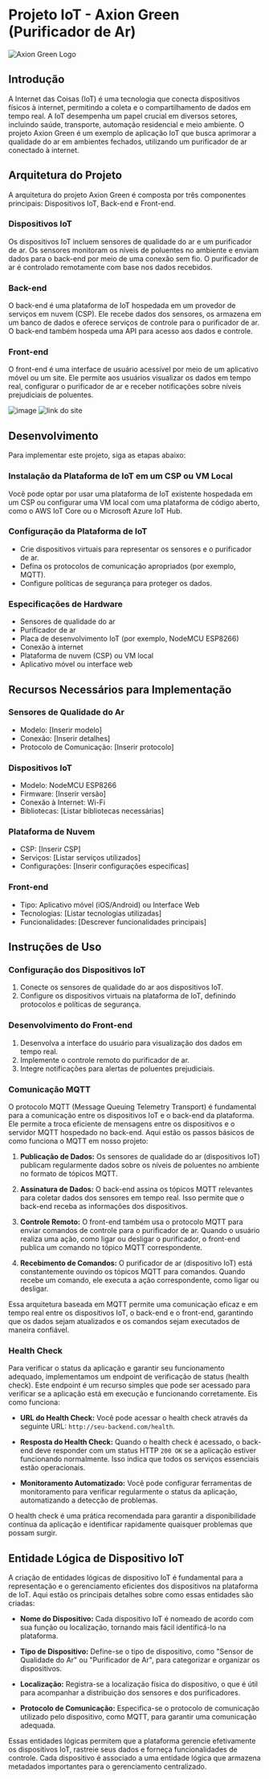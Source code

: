 # Projeto IoT - Axion Green (Purificador de Ar)

![Axion Green Logo](https://github.com/Axion-Green.png)

## Introdução

A Internet das Coisas (IoT) é uma tecnologia que conecta dispositivos físicos à internet, permitindo a coleta e o compartilhamento de dados em tempo real. A IoT desempenha um papel crucial em diversos setores, incluindo saúde, transporte, automação residencial e meio ambiente. O projeto Axion Green é um exemplo de aplicação IoT que busca aprimorar a qualidade do ar em ambientes fechados, utilizando um purificador de ar conectado à internet.

## Arquitetura do Projeto

A arquitetura do projeto Axion Green é composta por três componentes principais: Dispositivos IoT, Back-end e Front-end.

### Dispositivos IoT

Os dispositivos IoT incluem sensores de qualidade do ar e um purificador de ar. Os sensores monitoram os níveis de poluentes no ambiente e enviam dados para o back-end por meio de uma conexão sem fio. O purificador de ar é controlado remotamente com base nos dados recebidos.

### Back-end

O back-end é uma plataforma de IoT hospedada em um provedor de serviços em nuvem (CSP). Ele recebe dados dos sensores, os armazena em um banco de dados e oferece serviços de controle para o purificador de ar. O back-end também hospeda uma API para acesso aos dados e controle.

### Front-end

O front-end é uma interface de usuário acessível por meio de um aplicativo móvel ou um site. Ele permite aos usuários visualizar os dados em tempo real, configurar o purificador de ar e receber notificações sobre níveis prejudiciais de poluentes.

![image](https://github.com/Axion-Green/Instrucoes-MQTT/assets/126187491/3a842217-07da-48ab-91bc-4a4b17833b0b)
![link do site](https://react-site-commit.vercel.app/)
## Desenvolvimento

Para implementar este projeto, siga as etapas abaixo:

### Instalação da Plataforma de IoT em um CSP ou VM Local

Você pode optar por usar uma plataforma de IoT existente hospedada em um CSP ou configurar uma VM local com uma plataforma de código aberto, como o AWS IoT Core ou o Microsoft Azure IoT Hub.

### Configuração da Plataforma de IoT

- Crie dispositivos virtuais para representar os sensores e o purificador de ar.
- Defina os protocolos de comunicação apropriados (por exemplo, MQTT).
- Configure políticas de segurança para proteger os dados.

### Especificações de Hardware

- Sensores de qualidade do ar
- Purificador de ar
- Placa de desenvolvimento IoT (por exemplo, NodeMCU ESP8266)
- Conexão à internet
- Plataforma de nuvem (CSP) ou VM local
- Aplicativo móvel ou interface web

## Recursos Necessários para Implementação

### Sensores de Qualidade do Ar

- Modelo: [Inserir modelo]
- Conexão: [Inserir detalhes]
- Protocolo de Comunicação: [Inserir protocolo]

### Dispositivos IoT

- Modelo: NodeMCU ESP8266
- Firmware: [Inserir versão]
- Conexão à Internet: Wi-Fi
- Bibliotecas: [Listar bibliotecas necessárias]

### Plataforma de Nuvem

- CSP: [Inserir CSP]
- Serviços: [Listar serviços utilizados]
- Configurações: [Inserir configurações específicas]

### Front-end

- Tipo: Aplicativo móvel (iOS/Android) ou Interface Web
- Tecnologias: [Listar tecnologias utilizadas]
- Funcionalidades: [Descrever funcionalidades principais]

## Instruções de Uso

### Configuração dos Dispositivos IoT

1. Conecte os sensores de qualidade do ar aos dispositivos IoT.
2. Configure os dispositivos virtuais na plataforma de IoT, definindo protocolos e políticas de segurança.

### Desenvolvimento do Front-end

1. Desenvolva a interface do usuário para visualização dos dados em tempo real.
2. Implemente o controle remoto do purificador de ar.
3. Integre notificações para alertas de poluentes prejudiciais.

### Comunicação MQTT

O protocolo MQTT (Message Queuing Telemetry Transport) é fundamental para a comunicação entre os dispositivos IoT e o back-end da plataforma. Ele permite a troca eficiente de mensagens entre os dispositivos e o servidor MQTT hospedado no back-end. Aqui estão os passos básicos de como funciona o MQTT em nosso projeto:

1. **Publicação de Dados:** Os sensores de qualidade do ar (dispositivos IoT) publicam regularmente dados sobre os níveis de poluentes no ambiente no formato de tópicos MQTT.

2. **Assinatura de Dados:** O back-end assina os tópicos MQTT relevantes para coletar dados dos sensores em tempo real. Isso permite que o back-end receba as informações dos dispositivos.

3. **Controle Remoto:** O front-end também usa o protocolo MQTT para enviar comandos de controle para o purificador de ar. Quando o usuário realiza uma ação, como ligar ou desligar o purificador, o front-end publica um comando no tópico MQTT correspondente.

4. **Recebimento de Comandos:** O purificador de ar (dispositivo IoT) está constantemente ouvindo os tópicos MQTT para comandos. Quando recebe um comando, ele executa a ação correspondente, como ligar ou desligar.

Essa arquitetura baseada em MQTT permite uma comunicação eficaz e em tempo real entre os dispositivos IoT, o back-end e o front-end, garantindo que os dados sejam atualizados e os comandos sejam executados de maneira confiável.

### Health Check

Para verificar o status da aplicação e garantir seu funcionamento adequado, implementamos um endpoint de verificação de status (health check). Este endpoint é um recurso simples que pode ser acessado para verificar se a aplicação está em execução e funcionando corretamente. Eis como funciona:

- **URL do Health Check:** Você pode acessar o health check através da seguinte URL: `http://seu-backend.com/health`.

- **Resposta do Health Check:** Quando o health check é acessado, o back-end deve responder com um status HTTP `200 OK` se a aplicação estiver funcionando normalmente. Isso indica que todos os serviços essenciais estão operacionais.

- **Monitoramento Automatizado:** Você pode configurar ferramentas de monitoramento para verificar regularmente o status da aplicação, automatizando a detecção de problemas.

O health check é uma prática recomendada para garantir a disponibilidade contínua da aplicação e identificar rapidamente quaisquer problemas que possam surgir.

## Entidade Lógica de Dispositivo IoT

A criação de entidades lógicas de dispositivo IoT é fundamental para a representação e o gerenciamento eficientes dos dispositivos na plataforma de IoT. Aqui estão os principais detalhes sobre como essas entidades são criadas:

- **Nome do Dispositivo:** Cada dispositivo IoT é nomeado de acordo com sua função ou localização, tornando mais fácil identificá-lo na plataforma.

- **Tipo de Dispositivo:** Define-se o tipo de dispositivo, como "Sensor de Qualidade do Ar" ou "Purificador de Ar", para categorizar e organizar os dispositivos.

- **Localização:** Registra-se a localização física do dispositivo, o que é útil para acompanhar a distribuição dos sensores e dos purificadores.

- **Protocolo de Comunicação:** Especifica-se o protocolo de comunicação utilizado pelo dispositivo, como MQTT, para garantir uma comunicação adequada.

Essas entidades lógicas permitem que a plataforma gerencie efetivamente os dispositivos IoT, rastreie seus dados e forneça funcionalidades de controle. Cada dispositivo é associado a uma entidade lógica que armazena metadados importantes para o gerenciamento centralizado.

